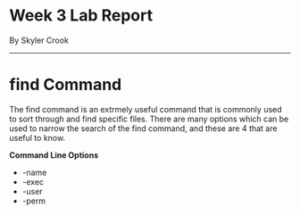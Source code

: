 # Week 3 Lab Report
By Skyler Crook

---

# find Command

The find command is an extrmely useful command that is commonly used to sort through and find specific files.
There are many options which can be used to narrow the search of the find command, and these are 4 that are useful to know.

**Command Line Options**
* -name
* -exec
* -user
* -perm


